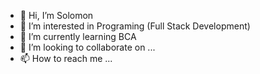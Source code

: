 - 👋 Hi, I’m Solomon
- 👀 I’m interested in Programing (Full Stack Development)
- 🌱 I’m currently learning BCA
- 💞️ I’m looking to collaborate on ...
- 📫 How to reach me ...

<!---
kofifrankie/kofifrankie is a ✨ special ✨ repository because its `README.md` (this file) appears on your GitHub profile.
You can click the Preview link to take a look at your changes.
--->
